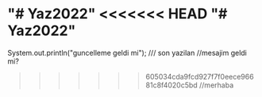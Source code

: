 "# Yaz2022" 
<<<<<<< HEAD
"# Yaz2022" 
=======
System.out.println("guncelleme geldi mi");
/// son yazilan 
//mesajim geldi mi?
>>>>>>> 605034cda9fcd927f7f0eece96681c8f4020c5bd
//merhaba 
